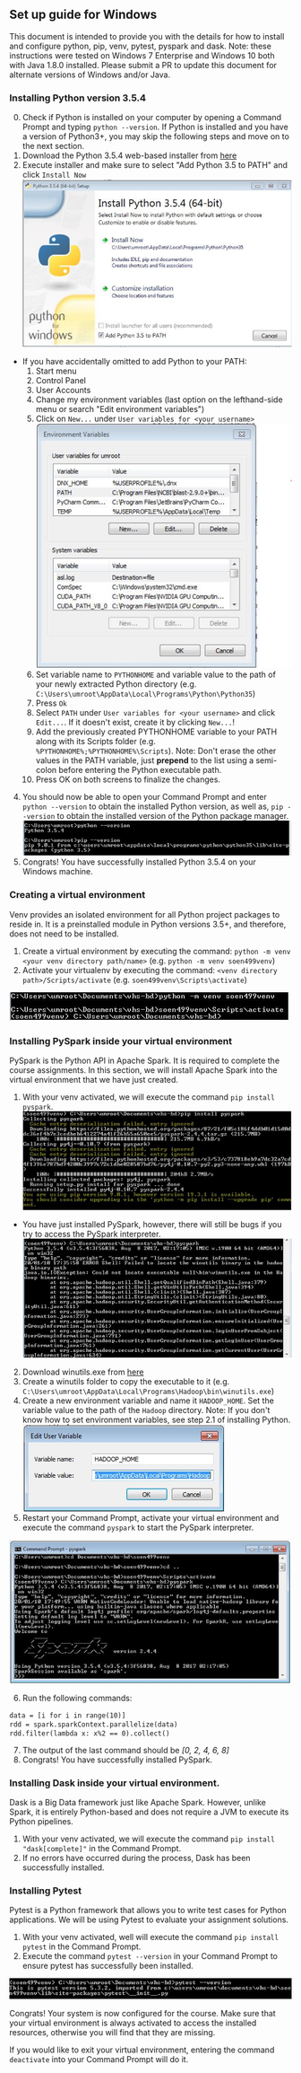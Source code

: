 ## Set up guide for Windows

This document is intended to provide you with the details for how to install and
configure
python, pip, venv, pytest, pyspark and dask.
Note: these instructions were tested on Windows 7 Enterprise and Windows 10 both with Java 1.8.0 
installed. Please submit a PR to update this document for alternate versions of Windows and/or Java.


### Installing Python version 3.5.4

0. Check if Python is installed on your computer by opening a Command Prompt and typing `python --version`.
   If Python is installed and you have a version of Python3+, you may skip the following steps and move on to the next section.
1. Download the Python 3.5.4 web-based installer from [here](https://www.python.org/downloads/release/python-354/)
2. Execute installer and make sure to select "Add Python 3.5 to PATH" and click `Install Now`
![Python installer](figures/web-based-installer.JPG)
  - If you have accidentally omitted to add Python to your PATH:
    1. Start menu
    2. Control Panel
    3. User Accounts
    4. Change my environment variables (last option on the lefthand-side menu or search "Edit environment variables")
    5. Click on `New...` under `User variables for <your username>`
    ![Environment variables window](figures/environmentvars.JPG)
    6. Set variable name to `PYTHONHOME` and variable value to the path of your newly extracted 
       Python directory (e.g. `C:\Users\umroot\AppData\Local\Programs\Python\Python35`)
    7. Press `Ok`
    8. Select `PATH` under `User variables for <your username>` and click `Edit...`. If it doesn't exist, create it by clicking `New...`!
    9. Add the previously created PYTHONHOME variable to your PATH along with its Scripts folder
       (e.g. `%PYTHONHOME%;%PYTHONHOME%\Scripts`). Note: Don't erase the other values
       in the PATH variable, just **prepend** to the list using a semi-colon before entering the Python executable path.
    10. Press OK on both screens to finalize the changes.
4. You should now be able to open your Command Prompt and enter `python --version` to obtain the
   installed Python version, as well as, `pip --version` to obtain the installed version of the Python
   package manager.
   ![Python / Pip version Command Prompt](figures/pythonpip-installed.JPG)
5. Congrats! You have successfully installed Python 3.5.4 on your Windows machine.


### Creating a virtual environment

Venv provides an isolated environment for all Python project packages to reside in.
It is a preinstalled module in Python versions 3.5+, and therefore, does not need to be installed.

1. Create a virtual environment by executing the command: `python -m venv <your venv directory path/name>`
(e.g. `python -m venv soen499venv`)
2. Activate your virtualenv by executing the command: `<venv directory path>/Scripts/activate`
(e.g. `soen499venv\Scripts\activate`)

![Virtual environment created and activated](figures/venvactivated.JPG)


### Installing PySpark inside your virtual environment

PySpark is the Python API in Apache Spark. It is required to complete the course assignments.
In this section, we will install Apache Spark into the virtual environment that we
have just created.

1. With your venv activated, we will execute the command `pip install pyspark`.
![Installing PySpark](figures/installing-pyspark.JPG)
- You have just installed PySpark, however, there will still be bugs if you try to access the PySpark interpreter.
![PySpark winutils bugs](figures/pyspark-bugs.JPG)
2. Download winutils.exe from [here](http://public-repo-1.hortonworks.com/hdp-win-alpha/winutils.exe)
3. Create a winutils folder to copy the executable to it (e.g. `C:\Users\umroot\AppData\Local\Programs\Hadoop\bin\winutils.exe`)
4. Create a new environment variable and name it `HADOOP_HOME`. Set the variable value to the path of the `Hadoop` directory.
Note: If you don't know how to set environment variables, see step 2.1 of installing Python.
![Setting Hadoop Home](figures/setting-hadoop-home.JPG)
5. Restart your Command Prompt, activate your virtual environment and execute the command `pyspark` to start the PySpark interpreter.

![PySpark interpreter](figures/pyspark-interpreter.JPG)

6. Run the following commands:

```
data = [i for i in range(10)]
rdd = spark.sparkContext.parallelize(data)
rdd.filter(lambda x: x%2 == 0).collect()
```
7. The output of the last command should be *[0, 2, 4, 6, 8]*
8. Congrats! You have successfully installed PySpark.


### Installing Dask inside your virtual environment.

Dask is a Big Data framework just like Apache Spark. However, unlike Spark, it is
entirely Python-based and does not require a JVM to execute its Python pipelines.

1. With your venv activated, we will execute the command `pip install "dask[complete]"` in the Command Prompt.
2. If no errors have occurred during the process, Dask has been successfully installed.


### Installing Pytest

Pytest is a Python framework that allows you to write test cases for Python applications.
We will be using Pytest to evaluate your assignment solutions.

1. With your venv activated, well will execute the command `pip install pytest` in the Command Prompt.
2. Execute the command `pytest --version` in your Command Prompt to ensure pytest has successfully been installed.

![Pytest version](figures/pytestversion.JPG)

Congrats! Your system is now configured for the course. Make sure that your virtual environment is always activated to
access the installed resources, otherwise you will find that they are missing.

If you would like to exit your virtual environment, entering the command `deactivate` into your Command Prompt will do it.









 



